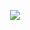 <p align="center">
  <img src="https://capsule-render.vercel.app/api?text=Eyooo!☠️ &animation=fadeIn&type=waving&color=gradient&height=100"/>
</p>
